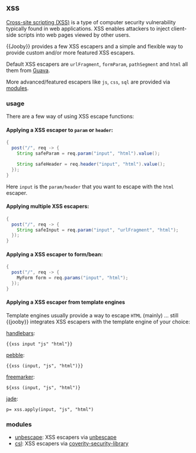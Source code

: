 ## xss

[Cross-site scripting (XSS)](https://en.wikipedia.org/wiki/Cross-site_scripting) is a type of computer security vulnerability typically found in web applications. XSS enables attackers to inject client-side scripts into web pages viewed by other users.

{{Jooby}} provides a few XSS escapers and a simple and flexible way to provide custom and/or more featured XSS escapers.

Default XSS escapers are `urlFragment`, `formParam`, `pathSegment` and `html` all them from [Guava](https://github.com/google/guava).

More advanced/featured escapers like `js`, `css`, `sql` are provided via [modules](/doc/security).

### usage

There are a few way of using XSS escape functions:

#### Applying a XSS escaper to `param` or `header`:

```java
{
  post("/", req -> {
    String safeParam = req.param("input", "html").value();

    String safeHeader = req.header("input", "html").value();
  });
}
```

Here `input` is the `param/header` that you want to escape with the `html` escaper.

#### Applying multiple XSS escapers:

```java
{
  post("/", req -> {
    String safeInput = req.param("input", "urlFragment", "html");
  });
}
```

#### Applying a XSS escaper to form/bean:

```java
{
  post("/", req -> {
    MyForm form = req.params("input", "html");
  });
}
```

#### Applying a XSS escaper from template engines

Template engines usually provide a way to escape `HTML` (mainly) ... still {{jooby}} integrates XSS escapers with the template engine of your choice:

[handlebars](/doc/hbs):

    {{xss input "js" "html"}}

[pebble](/doc/pebble):

    {{xss (input, "js", "html")}}

[freemarker](/doc/ftl):

    ${xss (input, "js", "html")}

[jade](/doc/jade):

    p= xss.apply(input, "js", "html")

### modules

* [unbescape](/doc/unbescape): XSS escapers via [unbescape](https://github.com/unbescape/unbescape)
* [csl](/doc/csl): XSS escapers via [coverity-security-library](https://github.com/coverity/coverity-security-library)
